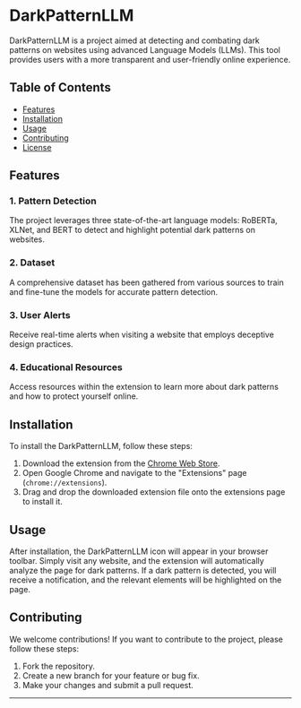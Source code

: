 # DarkPatternLLM

DarkPatternLLM is a project aimed at detecting and combating dark patterns on websites using advanced Language Models (LLMs). This tool provides users with a more transparent and user-friendly online experience.

## Table of Contents
- [Features](#features)
- [Installation](#installation)
- [Usage](#usage)
- [Contributing](#contributing)
- [License](#license)

## Features

### 1. Pattern Detection
The project leverages three state-of-the-art language models: RoBERTa, XLNet, and BERT to detect and highlight potential dark patterns on websites.

### 2. Dataset
A comprehensive dataset has been gathered from various sources to train and fine-tune the models for accurate pattern detection.

### 3. User Alerts
Receive real-time alerts when visiting a website that employs deceptive design practices.

### 4. Educational Resources
Access resources within the extension to learn more about dark patterns and how to protect yourself online.

## Installation

To install the DarkPatternLLM, follow these steps:

1. Download the extension from the [Chrome Web Store](#).
2. Open Google Chrome and navigate to the "Extensions" page (`chrome://extensions`).
3. Drag and drop the downloaded extension file onto the extensions page to install it.

## Usage

After installation, the DarkPatternLLM icon will appear in your browser toolbar. Simply visit any website, and the extension will automatically analyze the page for dark patterns. If a dark pattern is detected, you will receive a notification, and the relevant elements will be highlighted on the page.

## Contributing

We welcome contributions! If you want to contribute to the project, please follow these steps:

1. Fork the repository.
2. Create a new branch for your feature or bug fix.
3. Make your changes and submit a pull request.



---



